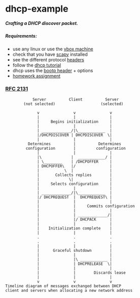 # dhcp-example
##### Crafting a DHCP discover packet. 

##### Requirements:
- use any linux or use the [vbox machine](https://github.com/fmi-retele/vbox-scapy/releases/download/v1/osbox.vdi.tar.gz)
- check that you have [scapy](http://www.secdev.org/projects/scapy/) installed
- see the different protocol [headers](https://github.com/fmi-retele/dhcp-example/blob/master/scapy-protocols.md)
- follow the [dhcp tutorial](www.atoz-networking.blogspot.in/2009/09/how-dhcp-works.html)
- dhcp uses the [bootp header](http://www.networksorcery.com/enp/protocol/bootp.htm) + options 
- [homework assignment](https://github.com/fmi-retele/dhcp-example/blob/master/src/TODO.md)


### [RFC 2131](http://www.ietf.org/rfc/rfc2131.txt)     
                Server          Client          Server
            (not selected)                    (selected)

                  v               v               v
                  |               |               |
                  |     Begins initialization     |
                  |               |               |
                  | _____________/|\____________  |
                  |/DHCPDISCOVER | DHCPDISCOVER  \|
                  |               |               |
              Determines          |          Determines
             configuration        |         configuration
                  |               |               |
                  |\             |  ____________/ |
                  | \________    | /DHCPOFFER     |
                  | DHCPOFFER\   |/               |
                  |           \  |                |
                  |       Collects replies        |
                  |             \|                |
                  |     Selects configuration     |
                  |               |               |
                  | _____________/|\____________  |
                  |/ DHCPREQUEST  |  DHCPREQUEST\ |
                  |               |               |
                  |               |     Commits configuration
                  |               |               |
                  |               | _____________/|
                  |               |/ DHCPACK      |
                  |               |               |
                  |    Initialization complete    |
                  |               |               |
                  .               .               .
                  .               .               .
                  |               |               |
                  |      Graceful shutdown        |
                  |               |               |
                  |               |\ ____________ |
                  |               | DHCPRELEASE  \|
                  |               |               |
                  |               |        Discards lease
                  |               |               |
                  v               v               v
    Timeline diagram of messages exchanged between DHCP
    client and servers when allocating a new network address
